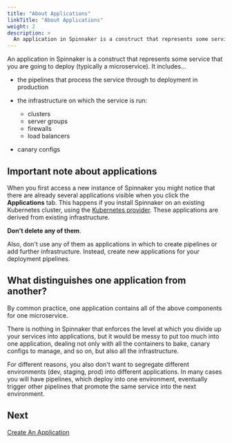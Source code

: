 ```yaml
---
title: "About Applications"
linkTitle: "About Applications"
weight: 2
description: >
  An application in Spinnaker is a construct that represents some service that you are going to deploy (typically a microservice).
---
```



An application in Spinnaker is a construct that represents some service that you
are going to deploy (typically a microservice). It includes...

* the pipelines that process the service through to deployment in production

* the infrastructure on which the service is run:
  - clusters
  - server groups
  - firewalls
  - load balancers

* canary configs

## Important note about applications

When you first access a new instance of Spinnaker you might notice that there
are already several applications visible when you click the **Applications** tab.
This happens if you install Spinnaker on an existing Kubernetes cluster, using
the [Kubernetes provider](/reference/providers/kubernetes-v2/). These applications
are derived from existing infrastructure.

**Don't delete any of them**.

Also, don't use any of them as applications in which to create pipelines or add
further infrastructure. Instead, create new applications for your deployment
pipelines.

## What distinguishes one application from another?

By common practice, one application contains all of the above components for one
microservice.

There is nothing in Spinnaker that enforces the level at which you divide up
your services into applications, but it would be messy to put too much into one
application, dealing not only with all the containers to bake, canary configs to
manage, and so on, but also all the infrastructure.

For different reasons, you also don't want to segregate different environments
(dev, staging, prod) into different applications. In many cases you will have
pipelines, which deploy into one environment, eventually trigger other pipelines
that promote the same service into the next environment.

## Next

[Create An Application](/docs/v1/guides/user/applications/create/)
